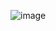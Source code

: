 
![image](https://github.com/BenjaminMedina95/propuesta/assets/54634043/868b0e5e-dd8d-4619-80af-a1471cf022d4)
